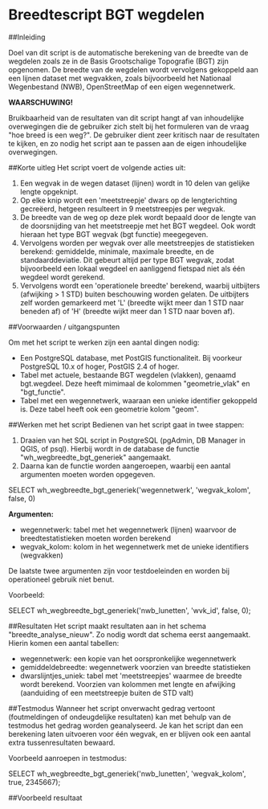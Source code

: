 # Breedtescript BGT wegdelen

##Inleiding

Doel van dit script is de automatische berekening van de breedte van de wegdelen zoals ze in de Basis Grootschalige Topografie (BGT) zijn opgenomen. De breedte van de wegdelen wordt vervolgens gekoppeld aan een lijnen dataset met wegvakken, zoals bijvoorbeeld het Nationaal Wegenbestand (NWB), OpenStreetMap of een eigen wegennetwerk. 

**WAARSCHUWING!**

Bruikbaarheid van de resultaten van dit script hangt af van inhoudelijke overwegingen die de gebruiker zich stelt bij het formuleren van de vraag "hoe breed is een weg?". De gebruiker dient zeer kritisch naar de resultaten te kijken, en zo nodig het script aan te passen aan de eigen inhoudelijke overwegingen. 

##Korte uitleg
Het script voert de volgende acties uit:

 1. Een wegvak in de wegen dataset (lijnen) wordt in 10 delen van gelijke lengte opgeknipt.
 2. Op elke knip wordt een 'meetstreepje' dwars op de lengterichting gecreëerd, hetgeen resulteert in 9 meetstreepjes per wegvak.
 3. De breedte van de weg op deze plek wordt bepaald door de lengte van de doorsnijding van het meetstreepje met het BGT wegdeel. Ook wordt hieraan het type BGT wegvak (bgt functie) meegegeven.
 4. Vervolgens worden per wegvak over alle meetstreepjes de statistieken berekend: gemiddelde, minimale, maximale breedte, en de standaarddeviatie. Dit gebeurt altijd per type BGT wegvak, zodat bijvoorbeeld een lokaal wegdeel en aanliggend fietspad niet als één wegdeel wordt gerekend. 
 5. Vervolgens wordt een 'operationele breedte' berekend, waarbij uitbijters (afwijking > 1 STD) buiten beschouwing worden gelaten. De uitbijters zelf worden gemarkeerd met 'L' (breedte wijkt meer dan 1 STD naar beneden af) of 'H' (breedte wijkt meer dan 1 STD naar boven af). 

##Voorwaarden / uitgangspunten

Om met het script te werken zijn een aantal dingen nodig:

  * Een PostgreSQL database, met PostGIS functionaliteit. Bij voorkeur PostgreSQL 10.x of hoger, PostGIS 2.4 of hoger.
  * Tabel met actuele, bestaande BGT wegdelen (vlakken), genaamd bgt.wegdeel. Deze heeft mimimaal de kolommen "geometrie_vlak" en "bgt_functie".
  * Tabel met een wegennetwerk, waaraan een unieke identifier gekoppeld is. Deze tabel heeft ook een geometrie kolom "geom".

##Werken met het script
Bedienen van het script gaat in twee stappen:

1. Draaien van het SQL script in PostgreSQL (pgAdmin, DB Manager in QGIS, of psql). Hierbij wordt in de database de functie "wh_wegbreedte_bgt_generiek" aangemaakt. 
2. Daarna kan de functie worden aangeroepen, waarbij een aantal argumenten moeten worden opgegeven.

SELECT wh_wegbreedte_bgt_generiek('wegennetwerk', 'wegvak_kolom', false, 0)


**Argumenten:**

* wegennetwerk: tabel met het wegennetwerk (lijnen) waarvoor de breedtestatistieken moeten worden berekend
* wegvak_kolom: kolom in het wegennetwerk met de unieke identifiers (wegvakken)

De laatste twee argumenten zijn voor testdoeleinden en worden bij operationeel gebruik niet benut. 

Voorbeeld:

SELECT wh_wegbreedte_bgt_generiek('nwb_lunetten', 'wvk_id', false, 0);

##Resultaten
Het script maakt resultaten aan in het schema "breedte_analyse_nieuw". Zo nodig wordt dat schema eerst aangemaakt. Hierin komen een aantal tabellen:

* wegennetwerk: een kopie van het oorspronkelijke wegennetwerk
* gemiddeldebreedte: wegennetwerk voorzien van breedte statistieken
* dwarslijntjes_uniek: tabel met 'meetstreepjes' waarmee de breedte wordt berekend. Voorzien van kolommen met lengte en afwijking (aanduiding of een meetstreepje buiten de STD valt)


##Testmodus
Wanneer het script onverwacht gedrag vertoont (foutmeldingen of ondeugdelijke resultaten) kan met behulp van de testmodus het gedrag worden geanalyseerd. Je kan het script dan een berekening laten uitvoeren voor één wegvak, en er blijven ook een aantal extra tussenresultaten bewaard. 

Voorbeeld aanroepen in testmodus:

SELECT wh_wegbreedte_bgt_generiek('nwb_lunetten', 'wegvak_kolom', true, 2345667);

##Voorbeeld resultaat




